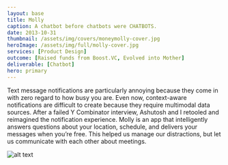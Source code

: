```yaml
---
layout: base
title: Molly
caption: A chatbot before chatbots were CHATBOTS.
date: 2013-10-31
thumbnail: /assets/img/covers/moneymolly-cover.jpg
heroImage: /assets/img/full/molly-cover.jpg
services: [Product Design]
outcome: [Raised funds from Boost.VC, Evolved into Mother]
deliverable: [Chatbot]
hero: primary
---
```


Text message notifications are particularly annoying because they come in with zero regard to how busy you are. Even now, context-aware notifications are difficult to create because they require multimodal data sources. After a failed Y Combinator interview, Ashutosh and I retooled and reimagined the notification experience. Molly is an app that intelligently answers questions about your location, schedule, and delivers your messages when you’re free. This helped us manage our distractions, but let us communicate with each other about meetings.

![alt text](https://c1.staticflickr.com/5/4234/35324390281_e3dd945789_o.jpg)
